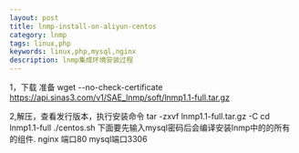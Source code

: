 ```yaml
---
layout: post
title: lnmp-install-on-aliyun-centos
category: lnmp
tags: linux,php
keywords: linux,php,mysql,nginx
description: lnmp集成环境安装过程
---
```


1，下载 准备
wget --no-check-certificate https://api.sinas3.com/v1/SAE_lnmp/soft/lnmp1.1-full.tar.gz



2,解压，查看发行版本，执行安装命令
tar -zxvf lnmp1.1-full.tar.gz -C 
cd lnmp1.1-full
./centos.sh
下面要先输入mysql密码后会编译安装lnmp中的的所有的组件.
nginx 端口80 mysql端口3306
